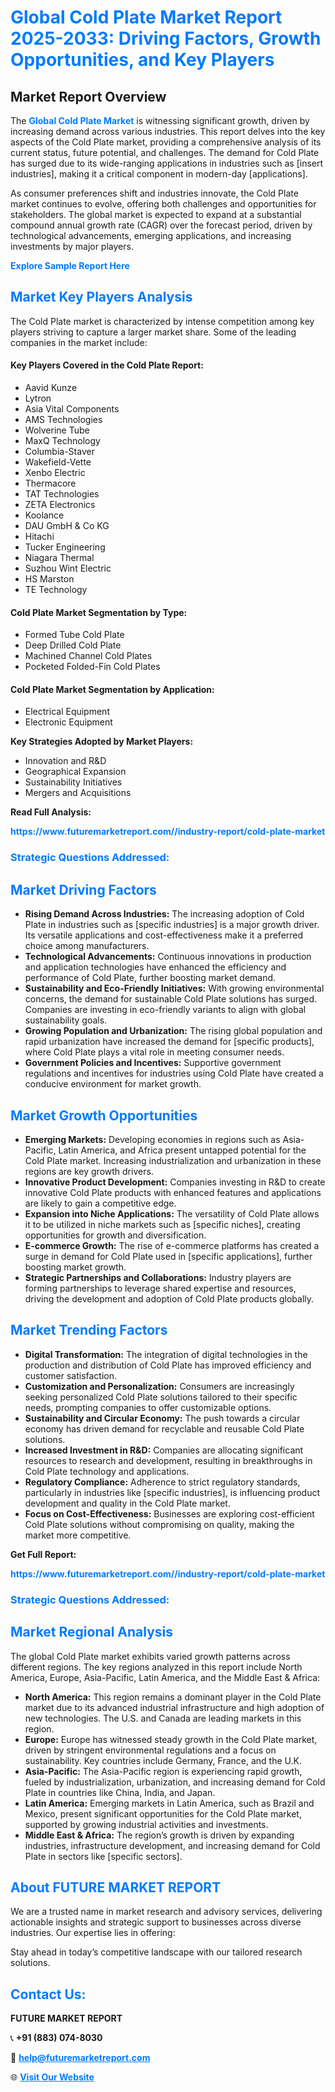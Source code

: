<h1 style="color: #007BFF;">Global Cold Plate Market Report 2025-2033: Driving Factors, Growth Opportunities, and Key Players</h1>

<section id="overview">
<h2>Market Report Overview</h2>
<p>The <a href="https://www.futuremarketreport.com//industry-report/cold-plate-market" style="color: #007BFF; text-decoration: none;"><strong>Global Cold Plate Market</strong></a> is witnessing significant growth, driven by increasing demand across various industries. This report delves into the key aspects of the Cold Plate market, providing a comprehensive analysis of its current status, future potential, and challenges. The demand for Cold Plate has surged due to its wide-ranging applications in industries such as [insert industries], making it a critical component in modern-day [applications].</p>
<p>As consumer preferences shift and industries innovate, the Cold Plate market continues to evolve, offering both challenges and opportunities for stakeholders. The global market is expected to expand at a substantial compound annual growth rate (CAGR) over the forecast period, driven by technological advancements, emerging applications, and increasing investments by major players.</p>
</section>

<section id="overview">
<p><a href="https://www.futuremarketreport.com//request-sample/reportId=85754" style="color: #007BFF; text-decoration: none;"><strong>Explore Sample Report Here</strong></a></p>
</section>

<section id="key-players">
<h2 style="color: #007BFF;">Market Key Players Analysis</h2>
<p>The Cold Plate market is characterized by intense competition among key players striving to capture a larger market share. Some of the leading companies in the market include:</p>
<h4>Key Players Covered in the Cold Plate Report:</h4>
<ul><li>Aavid Kunze</li><li>Lytron</li><li>Asia Vital Components</li><li>AMS Technologies</li><li>Wolverine Tube</li><li>MaxQ Technology</li><li>Columbia-Staver</li><li>Wakefield-Vette</li><li>Xenbo Electric</li><li>Thermacore</li><li>TAT Technologies</li><li>ZETA Electronics</li><li>Koolance</li><li>DAU GmbH &amp; Co KG</li><li>Hitachi</li><li>Tucker Engineering</li><li>Niagara Thermal</li><li>Suzhou Wint Electric</li><li>HS Marston</li><li>TE Technology</li></ul>
<h4>Cold Plate Market Segmentation by Type:</h4>
<ul><li>Formed Tube Cold Plate</li><li>Deep Drilled Cold Plate</li><li>Machined Channel Cold Plates</li><li>Pocketed Folded-Fin Cold Plates</li></ul>

<h4>Cold Plate Market Segmentation by Application:</h4>
<ul><li>Electrical Equipment</li><li>Electronic Equipment</li></ul>
<p><strong>Key Strategies Adopted by Market Players:</strong></p>
<ul>
<li>Innovation and R&D</li>
<li>Geographical Expansion</li>
<li>Sustainability Initiatives</li>
<li>Mergers and Acquisitions</li>
</ul>
</section>

<section>
<p><strong>Read Full Analysis: </strong></p><a href="https://www.futuremarketreport.com//industry-report/cold-plate-market" style="color: #007BFF; text-decoration: none;"><strong>https://www.futuremarketreport.com//industry-report/cold-plate-market</strong></a>
<h3 style="color: #007BFF;">Strategic Questions Addressed:</h3>
</section>

<section id="driving-factors">
<h2 style="color: #007BFF;">Market Driving Factors</h2>
<ul>
<li><strong>Rising Demand Across Industries:</strong> The increasing adoption of Cold Plate in industries such as [specific industries] is a major growth driver. Its versatile applications and cost-effectiveness make it a preferred choice among manufacturers.</li>
<li><strong>Technological Advancements:</strong> Continuous innovations in production and application technologies have enhanced the efficiency and performance of Cold Plate, further boosting market demand.</li>
<li><strong>Sustainability and Eco-Friendly Initiatives:</strong> With growing environmental concerns, the demand for sustainable Cold Plate solutions has surged. Companies are investing in eco-friendly variants to align with global sustainability goals.</li>
<li><strong>Growing Population and Urbanization:</strong> The rising global population and rapid urbanization have increased the demand for [specific products], where Cold Plate plays a vital role in meeting consumer needs.</li>
<li><strong>Government Policies and Incentives:</strong> Supportive government regulations and incentives for industries using Cold Plate have created a conducive environment for market growth.</li>
</ul>
</section>

<section id="growth-opportunities">
<h2 style="color: #007BFF;">Market Growth Opportunities</h2>
<ul>
<li><strong>Emerging Markets:</strong> Developing economies in regions such as Asia-Pacific, Latin America, and Africa present untapped potential for the Cold Plate market. Increasing industrialization and urbanization in these regions are key growth drivers.</li>
<li><strong>Innovative Product Development:</strong> Companies investing in R&D to create innovative Cold Plate products with enhanced features and applications are likely to gain a competitive edge.</li>
<li><strong>Expansion into Niche Applications:</strong> The versatility of Cold Plate allows it to be utilized in niche markets such as [specific niches], creating opportunities for growth and diversification.</li>
<li><strong>E-commerce Growth:</strong> The rise of e-commerce platforms has created a surge in demand for Cold Plate used in [specific applications], further boosting market growth.</li>
<li><strong>Strategic Partnerships and Collaborations:</strong> Industry players are forming partnerships to leverage shared expertise and resources, driving the development and adoption of Cold Plate products globally.</li>
</ul>
</section>

<section id="trending-factors">
<h2 style="color: #007BFF;">Market Trending Factors</h2>
<ul>
<li><strong>Digital Transformation:</strong> The integration of digital technologies in the production and distribution of Cold Plate has improved efficiency and customer satisfaction.</li>
<li><strong>Customization and Personalization:</strong> Consumers are increasingly seeking personalized Cold Plate solutions tailored to their specific needs, prompting companies to offer customizable options.</li>
<li><strong>Sustainability and Circular Economy:</strong> The push towards a circular economy has driven demand for recyclable and reusable Cold Plate solutions.</li>
<li><strong>Increased Investment in R&D:</strong> Companies are allocating significant resources to research and development, resulting in breakthroughs in Cold Plate technology and applications.</li>
<li><strong>Regulatory Compliance:</strong> Adherence to strict regulatory standards, particularly in industries like [specific industries], is influencing product development and quality in the Cold Plate market.</li>
<li><strong>Focus on Cost-Effectiveness:</strong> Businesses are exploring cost-efficient Cold Plate solutions without compromising on quality, making the market more competitive.</li>
</ul>
</section>

<section>
<p><strong>Get Full Report: </strong></p><a href="https://www.futuremarketreport.com//industry-report/cold-plate-market" style="color: #007BFF; text-decoration: none;"><strong>https://www.futuremarketreport.com//industry-report/cold-plate-market</strong></a>
<h3 style="color: #007BFF;">Strategic Questions Addressed:</h3>
</section>


<section id="regional-analysis">
<h2 style="color: #007BFF;">Market Regional Analysis</h2>
<p>The global Cold Plate market exhibits varied growth patterns across different regions. The key regions analyzed in this report include North America, Europe, Asia-Pacific, Latin America, and the Middle East & Africa:</p>
<ul>
<li><strong>North America:</strong> This region remains a dominant player in the Cold Plate market due to its advanced industrial infrastructure and high adoption of new technologies. The U.S. and Canada are leading markets in this region.</li>
<li><strong>Europe:</strong> Europe has witnessed steady growth in the Cold Plate market, driven by stringent environmental regulations and a focus on sustainability. Key countries include Germany, France, and the U.K.</li>
<li><strong>Asia-Pacific:</strong> The Asia-Pacific region is experiencing rapid growth, fueled by industrialization, urbanization, and increasing demand for Cold Plate in countries like China, India, and Japan.</li>
<li><strong>Latin America:</strong> Emerging markets in Latin America, such as Brazil and Mexico, present significant opportunities for the Cold Plate market, supported by growing industrial activities and investments.</li>
<li><strong>Middle East & Africa:</strong> The region’s growth is driven by expanding industries, infrastructure development, and increasing demand for Cold Plate in sectors like [specific sectors].</li>
</ul>
</section>

<footer>
<h2 style="color: #007BFF;">About FUTURE MARKET REPORT</h2>
<p>We are a trusted name in market research and advisory services, delivering actionable insights and strategic support to businesses across diverse industries. Our expertise lies in offering:</p>

<p>Stay ahead in today’s competitive landscape with our tailored research solutions.</p>

<h2 style="color: #007BFF;">Contact Us:</h2>
<p><strong>FUTURE MARKET REPORT</strong></p>
<p>📞 <strong>+91 (883) 074-8030</strong></p>
<p>📧 <strong><a href="mailto:help@futuremarketreport.com" style="color: #007BFF;">help@futuremarketreport.com</a></strong></p>
<p>🌐 <strong><a href="https://www.futuremarketreport.com/" style="color: #007BFF;">Visit Our Website</a></strong></p>
</footer>